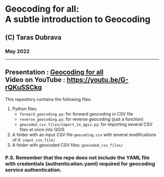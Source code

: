 # Geocoding for all: <br> A subtle introduction to Geocoding
## (C) Taras Dubrava
### May 2022

----
Presentation : [Geocoding for all](geocoding_for_all.pdf)<br>
Video on YouTube : https://youtu.be/G-rQKuSSCkg
----

This repository contains the following files:
1. Python files:
   - `forward_geocoding.py`: for forward geocoding in CSV file
   - `reverse_geocoding.py`: for reverse geocoding (just a function)
   - `geocoded_csv_files/import_in_qgis.py`: for importing several CSV files at once into QGIS
2. A folder with an input CSV file `geocoding.csv` with several modifications of it: `input_csv_file/`
3. A folder with geocoded CSV files: `geocoded_csv_files/`

### P.S. Remember that the repo does not include the YAML file with credentials (authentication.yaml) required for geocoding service authentication.
